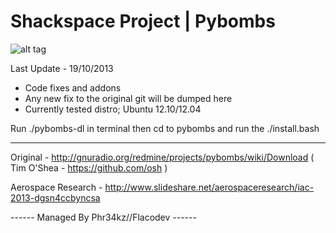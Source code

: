 
Shackspace Project | Pybombs
=================================

![alt tag](http://i.imgur.com/blQndbj.jpg)

Last Update - 19/10/2013

- Code fixes and addons
- Any new fix to the original git will be dumped here
- Currently tested distro; Ubuntu 12.10/12.04

Run ./pybombs-dl in terminal then cd to pybombs and run the ./install.bash

-----

Original - http://gnuradio.org/redmine/projects/pybombs/wiki/Download ( Tim O'Shea - https://github.com/osh )

Aerospace Research - http://www.slideshare.net/aerospaceresearch/iac-2013-dgsn4ccbyncsa




------ Managed By Phr34kz//Flacodev ------